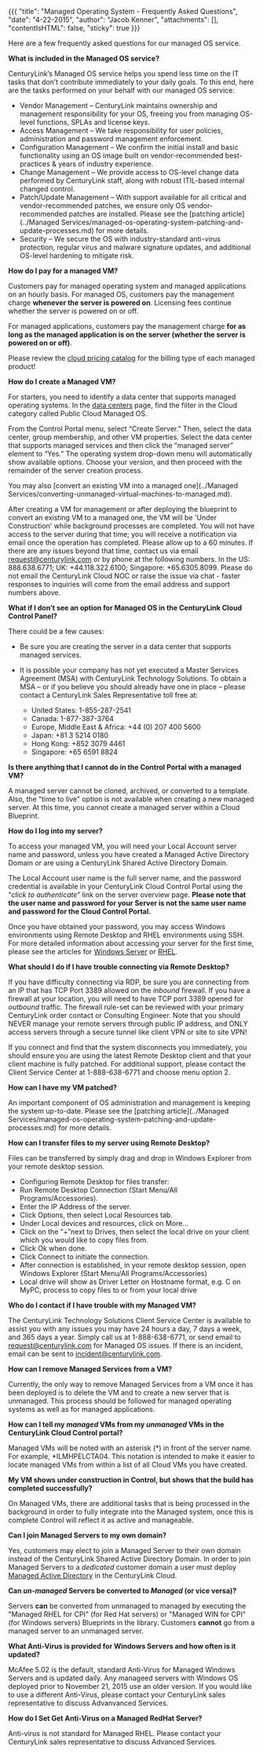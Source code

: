 ﻿{{{
  "title": "Managed Operating System - Frequently Asked Questions",
  "date": "4-22-2015",
  "author": "Jacob Kenner",
  "attachments": [],
  "contentIsHTML": false,
  "sticky": true
}}}

Here are a few frequently asked questions for our managed OS service.

**What is included in the Managed OS service?**

CenturyLink’s Managed OS service helps you spend less time on the IT tasks that don’t contribute immediately to your daily goals. To this end, here are the tasks performed on your behalf with our managed OS service:

* Vendor Management – CenturyLink maintains ownership and management responsibility for your OS, freeing you from managing OS-level functions, SPLAs and license keys.
* Access Management – We take responsibility for user policies, administration and password management enforcement.
* Configuration Management – We confirm the initial install and basic functionality using an OS image built on vendor-recommended best-practices &amp; years of industry experience.
* Change Management – We provide access to OS-level change data performed by CenturyLink staff, along with robust ITIL-based internal changed control.
* Patch/Update Management – With support available for all critical and vendor-recommended patches, we ensure only OS vendor-recommended patches are installed. Please see the [patching article](../Managed Services/managed-os-operating-system-patching-and-update-processes.md) for more details.
* Security – We secure the OS with industry-standard anti-virus protection, regular virus and malware signature updates, and additional OS-level hardening to mitigate risk.

**How do I pay for a managed VM?**

Customers pay for managed operating system and managed applications on an hourly basis. For managed OS, customers pay the management charge __whenever the server is powered on__. Licensing fees continue whether the server is powered on or off.

For managed applications, customers pay the management charge __for as long as the managed application is on the server (whether the server is powered on or off)__.

Please review the [cloud pricing catalog](//www.ctl.io/pricing) for the billing type of each managed product!

**How do I create a Managed VM?**

For starters, you need to identify a data center that supports managed operating systems. In the [data centers](//www.ctl.io/data-centers/) page, find the filter in the Cloud category called Public Cloud Managed OS.

From the Control Portal menu, select “Create Server.”  Then, select the data center, group membership, and other VM properties.  Select the data center that supports managed services and then click the “managed server” element to “Yes.” The operating system drop-down menu will automatically show available options. Choose your version, and then proceed with the remainder of the server creation process.

You may also [convert an existing VM into a managed one](../Managed Services/converting-unmanaged-virtual-machines-to-managed.md).

After creating a VM for management or after deploying the blueprint to convert an existing VM to a managed one, the VM will be 'Under Construction' while background processes are completed. You will not have access to the server during that time; you will receive a notification via email once the operation has completed. Please allow up to a 60 minutes. If there are any issues beyond that time, contact us via email <a href="mailto:request@centurylink.com">request@centurylink.com</a> or by phone at the following numbers. In the US: 888.638.6771; UK: +44.118.322.6100; Singapore: +65.6305.8099. Please do not email the CenturyLink Cloud NOC or raise the issue via chat - faster responses to inquiries will come from the email address and support numbers above.


**What if I don’t see an option for Managed OS in the CenturyLink Cloud Control Panel?**

There could be a few causes:

* Be sure you are creating the server in a data center that supports managed services.
* It is possible your company has not yet executed a Master Services Agreement (MSA) with CenturyLink Technology Solutions. To obtain a MSA – or if you believe you should already have one in place – please contact a CenturyLink Sales Representative toll free at:

    * United States: 1-855-287-2541
    * Canada: 1-877-387-3764
    * Europe, Middle East &amp; Africa: +44 (0) 207 400 5600
    * Japan: +81 3 5214 0180
    * Hong Kong: +852 3079 4461
    * Singapore: +65 6591 8824

**Is there anything that I cannot do in the Control Portal with a managed VM?**

A managed server cannot be cloned, archived, or converted to a template. Also, the "time to live" option is not available when creating a new managed server. At this time, you cannot create a managed server within a Cloud Blueprint.

**How do I log into my server?**

To access your managed VM, you will need your Local Account server name and password, unless you have created a Managed Active Directory Domain or are using a CenturyLink Shared Active Directory Domain.

The Local Account user name is the full server name, and the password credential is available in your CenturyLink Cloud Control Portal using the “<em>click to authenticate</em>” link on the server overview page. **Please note that the user name and password for your Server is not the same user name and password for the Cloud Control Portal.**

Once you have obtained your password, you may access Windows environments using Remote Desktop and RHEL environments using SSH. For more detailed information about accessing your server for the first time, please see the articles for [Windows Server](managed-windows-server-connecting-to-your-server-with-remote-desktop.md) or [RHEL](managed-red-hat-connecting-to-your-server-with-ssh.md).

**What should I do if I have trouble connecting via Remote Desktop?**

If you have difficulty connecting via RDP, be sure you are connecting from an IP that has TCP Port 3389 allowed on the <em>inbound</em> firewall. If you have a firewall at your location, you will need to have TCP port 3389 opened for *outbound* traffic. The firewall rule-set can be reviewed with your primary CenturyLink order contact or Consulting Engineer. Note that you should NEVER manage your remote servers through public IP address, and ONLY access servers through a secure tunnel like client VPN or site to site VPN!

If you connect and find that the system disconnects you immediately, you should ensure you are using the latest Remote Desktop client and that your client machine is fully patched. For additional support, please contact the Client Service Center at 1-888-638-6771 and choose menu option 2.

**How can I have my VM patched?**

An important component of OS administration and management is keeping the system up-to-date. Please see the [patching article](../Managed Services/managed-os-operating-system-patching-and-update-processes.md) for more details.


**How can I transfer files to my server using Remote Desktop?**

Files can be transferred by simply drag and drop in Windows Explorer from your remote desktop session.

* Configuring Remote Desktop for files transfer:
* Run Remote Desktop Connection (Start Menu/All Programs/Accessories).
* Enter the IP Address of the server.
* Click Options, then select Local Resources tab.
* Under Local devices and resources, click on More…
* Click on the “+”next to Drives, then select the local drive on your client which you would like to copy files from.
* Click Ok when done.
* Click Connect to initiate the connection.
* After connection is established, in your remote desktop session, open Windows Explorer (Start Menu/All Programs/Accessories)
* Local drive will show as Driver Letter on Hostname format, e.g. C on MyPC, process to copy files to or from your local drive

**Who do I contact if I have trouble with my Managed VM?**

The CenturyLink Technology Solutions Client Service Center is available to assist you with any issues you may have 24 hours a day, 7 days a week, and 365 days a year. Simply call us at 1-888-638-6771, or send email to request@centurylink.com for Managed OS issues. If there is an incident, email can be sent to incident@centurylink.com.

**How can I remove Managed Services from a VM?**

Currently, the only way to remove Managed Services from a VM once it has been deployed is to delete the VM and to create a new server that is unmanaged. This process should be followed for managed operating systems as well as for managed applications.

**How can I tell my *managed* VMs from my <em>unmanaged</em> VMs in the CenturyLink Cloud Control portal?**

Managed VMs will be noted with an asterisk (&#42;) in front of the server name. For example, &#42;ILMHPELCTA04. This notation is intended to make it easier to locate managed VMs from within a list of all Cloud VMs you have created.

**My VM shows under construction in Control, but shows that the build has completed successfully?**

On Managed VMs, there are additional tasks that is being processed in the background in order to fully integrate into the Managed system, once this is complete Control will reflect it as active and manageable.

**Can I join Managed Servers to my own domain?**

Yes, customers may elect to join a Managed Server to their own domain instead of the CenturyLink Shared Active Directory Domain.  In order to join Managed Servers to a <em>dedicated</em> customer domain a user must deploy [Managed Active Directory](getting-started-with-managed-active-directory.md) in the CenturyLink Cloud.

**Can *un-managed* Servers be converted to *Managed* (or vice versa)?**

Servers **can** be converted from unmanaged to managed by executing the "Managed RHEL for CPI" (for Red Hat servers) or "Managed WIN for CPI" (for Windows servers) Blueprints in the library. Customers **cannot** go from a managed server to an unmanaged server.

**What Anti-Virus is provided for Windows Servers and how often is it updated?**

McAfee 5.02 is the default, standard Anti-Virus for Managed Windows Servers and is updated daily. Any manageed servers with Windows OS deployed prior to November 21, 2015 use an older version. If you would like to use a different Anti-Virus, please contact your CenturyLink sales representative to discuss Advanvanced Services.

**How do I Set Get Anti-Virus on a Managed RedHat Server?**

Anti-virus is not standard for Managed RHEL. Please contact your CenturyLink sales representative to discuss Advanced Services.
